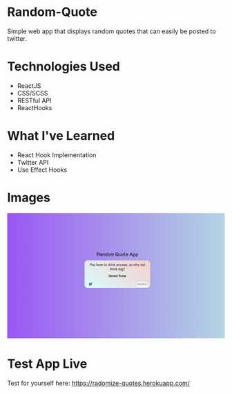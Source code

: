 # Random-Quote

Simple web app that displays random quotes that can easily be posted to twitter.

# Technologies Used

- ReactJS
- CSS/SCSS
- RESTful API
- ReactHooks

# What I've Learned

- React Hook Implementation
- Twitter API
- Use Effect Hooks

# Images

<img src='Images/main_view.png' width="700" heigth="700">

# Test App Live

Test for yourself here: https://radomize-quotes.herokuapp.com/
